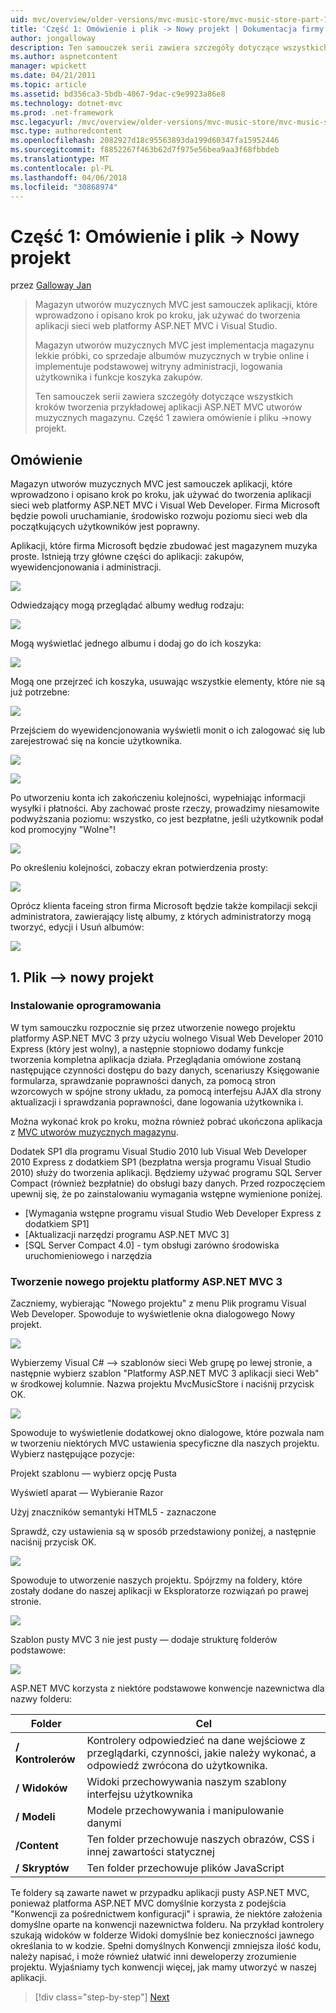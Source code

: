 ```yaml
---
uid: mvc/overview/older-versions/mvc-music-store/mvc-music-store-part-1
title: 'Część 1: Omówienie i plik -> Nowy projekt | Dokumentacja firmy Microsoft'
author: jongalloway
description: Ten samouczek serii zawiera szczegóły dotyczące wszystkich kroków tworzenia przykładowej aplikacji ASP.NET MVC utworów muzycznych magazynu. Część 1 obejmuje przegląd oraz plik -> Nowy projekt.
ms.author: aspnetcontent
manager: wpickett
ms.date: 04/21/2011
ms.topic: article
ms.assetid: bd356ca3-5bdb-4067-9dac-c9e9923a86e8
ms.technology: dotnet-mvc
ms.prod: .net-framework
msc.legacyurl: /mvc/overview/older-versions/mvc-music-store/mvc-music-store-part-1
msc.type: authoredcontent
ms.openlocfilehash: 2082927d18c95563893da199d60347fa15952446
ms.sourcegitcommit: f8852267f463b62d7f975e56bea9aa3f68fbbdeb
ms.translationtype: MT
ms.contentlocale: pl-PL
ms.lasthandoff: 04/06/2018
ms.locfileid: "30868974"
---
```

<a name="part-1-overview-and-file-new-project"></a>Część 1: Omówienie i plik -> Nowy projekt
====================
przez [Galloway Jan](https://github.com/jongalloway)

> Magazyn utworów muzycznych MVC jest samouczek aplikacji, które wprowadzono i opisano krok po kroku, jak używać do tworzenia aplikacji sieci web platformy ASP.NET MVC i Visual Studio.  
>   
> Magazyn utworów muzycznych MVC jest implementacja magazynu lekkie próbki, co sprzedaje albumów muzycznych w trybie online i implementuje podstawowej witryny administracji, logowania użytkownika i funkcje koszyka zakupów.  
>   
> Ten samouczek serii zawiera szczegóły dotyczące wszystkich kroków tworzenia przykładowej aplikacji ASP.NET MVC utworów muzycznych magazynu. Część 1 zawiera omówienie i pliku -&gt;nowy projekt.


## <a name="overview"></a>Omówienie

Magazyn utworów muzycznych MVC jest samouczek aplikacji, które wprowadzono i opisano krok po kroku, jak używać do tworzenia aplikacji sieci web platformy ASP.NET MVC i Visual Web Developer. Firma Microsoft będzie powoli uruchamianie, środowisko rozwoju poziomu sieci web dla początkujących użytkowników jest poprawny.

Aplikacji, które firma Microsoft będzie zbudować jest magazynem muzyka proste. Istnieją trzy główne części do aplikacji: zakupów, wyewidencjonowania i administracji.

![](mvc-music-store-part-1/_static/image1.jpg)

Odwiedzający mogą przeglądać albumy według rodzaju:

![](mvc-music-store-part-1/_static/image2.jpg)

Mogą wyświetlać jednego albumu i dodaj go do ich koszyka:

![](mvc-music-store-part-1/_static/image3.jpg)

Mogą one przejrzeć ich koszyka, usuwając wszystkie elementy, które nie są już potrzebne:

![](mvc-music-store-part-1/_static/image4.jpg)

Przejściem do wyewidencjonowania wyświetli monit o ich zalogować się lub zarejestrować się na koncie użytkownika.

![](mvc-music-store-part-1/_static/image1.png)

![](mvc-music-store-part-1/_static/image2.png)

Po utworzeniu konta ich zakończeniu kolejności, wypełniając informacji wysyłki i płatności. Aby zachować proste rzeczy, prowadzimy niesamowite podwyższania poziomu: wszystko, co jest bezpłatne, jeśli użytkownik podał kod promocyjny "Wolne"!

![](mvc-music-store-part-1/_static/image5.jpg)

Po określeniu kolejności, zobaczy ekran potwierdzenia prosty:

![](mvc-music-store-part-1/_static/image6.jpg)

Oprócz klienta faceing stron firma Microsoft będzie także kompilacji sekcji administratora, zawierający listę albumy, z których administratorzy mogą tworzyć, edycji i Usuń albumów:

![](mvc-music-store-part-1/_static/image7.jpg)

## <a name="1-file--gt-new-project"></a>1. Plik —&gt; nowy projekt

### <a name="installing-the-software"></a>Instalowanie oprogramowania

W tym samouczku rozpocznie się przez utworzenie nowego projektu platformy ASP.NET MVC 3 przy użyciu wolnego Visual Web Developer 2010 Express (który jest wolny), a następnie stopniowo dodamy funkcje tworzenia kompletna aplikacja działa. Przeglądania omówione zostaną następujące czynności dostępu do bazy danych, scenariuszy Księgowanie formularza, sprawdzanie poprawności danych, za pomocą stron wzorcowych w spójne strony układu, za pomocą interfejsu AJAX dla strony aktualizacji i sprawdzania poprawności, dane logowania użytkownika i.

Można wykonać krok po kroku, można również pobrać ukończona aplikacja z [MVC utworów muzycznych magazynu](https://github.com/evilDave/MVC-Music-Store).

Dodatek SP1 dla programu Visual Studio 2010 lub Visual Web Developer 2010 Express z dodatkiem SP1 (bezpłatna wersja programu Visual Studio 2010) służy do tworzenia aplikacji. Będziemy używać programu SQL Server Compact (również bezpłatnie) do obsługi bazy danych. Przed rozpoczęciem upewnij się, że po zainstalowaniu wymagania wstępne wymienione poniżej.


- [Wymagania wstępne programu visual Studio Web Developer Express z dodatkiem SP1]
- [Aktualizacji narzędzi programu ASP.NET MVC 3]
- [SQL Server Compact 4.0] - tym obsługi zarówno środowiska uruchomieniowego i narzędzia


### <a name="creating-a-new-aspnet-mvc-3-project"></a>Tworzenie nowego projektu platformy ASP.NET MVC 3

Zaczniemy, wybierając "Nowego projektu" z menu Plik programu Visual Web Developer. Spowoduje to wyświetlenie okna dialogowego Nowy projekt.

![](mvc-music-store-part-1/_static/image5.png)

Wybierzemy Visual C# —&gt; szablonów sieci Web grupę po lewej stronie, a następnie wybierz szablon "Platformy ASP.NET MVC 3 aplikacji sieci Web" w środkowej kolumnie. Nazwa projektu MvcMusicStore i naciśnij przycisk OK.

![](mvc-music-store-part-1/_static/image8.jpg)

Spowoduje to wyświetlenie dodatkowej okno dialogowe, które pozwala nam w tworzeniu niektórych MVC ustawienia specyficzne dla naszych projektu. Wybierz następujące pozycje:

Projekt szablonu — wybierz opcję Pusta

Wyświetl aparat — Wybieranie Razor

Użyj znaczników semantyki HTML5 - zaznaczone

Sprawdź, czy ustawienia są w sposób przedstawiony poniżej, a następnie naciśnij przycisk OK.

![](mvc-music-store-part-1/_static/image9.jpg)

Spowoduje to utworzenie naszych projektu. Spójrzmy na foldery, które zostały dodane do naszej aplikacji w Eksploratorze rozwiązań po prawej stronie.

![](mvc-music-store-part-1/_static/image10.jpg)

Szablon pusty MVC 3 nie jest pusty — dodaje strukturę folderów podstawowe:

![](mvc-music-store-part-1/_static/image6.png)

ASP.NET MVC korzysta z niektóre podstawowe konwencje nazewnictwa dla nazwy folderu:

| **Folder** | **Cel** |
| --- | --- |
| **/ Kontrolerów** | Kontrolery odpowiedzieć na dane wejściowe z przeglądarki, czynności, jakie należy wykonać, a odpowiedź zwrócona do użytkownika. |
| **/ Widoków** | Widoki przechowywania naszym szablony interfejsu użytkownika |
| **/ Modeli** | Modele przechowywania i manipulowanie danymi |
| **/Content** | Ten folder przechowuje naszych obrazów, CSS i innej zawartości statycznej |
| **/ Skryptów** | Ten folder przechowuje plików JavaScript |

Te foldery są zawarte nawet w przypadku aplikacji pusty ASP.NET MVC, ponieważ platforma ASP.NET MVC domyślnie korzysta z podejścia "Konwencji za pośrednictwem konfiguracji" i sprawia, że niektóre założenia domyślne oparte na konwencji nazewnictwa folderu. Na przykład kontrolery szukają widoków w folderze Widoki domyślnie bez konieczności jawnego określania to w kodzie. Spełni domyślnych Konwencji zmniejsza ilość kodu, należy napisać, i może również ułatwić inni deweloperzy zrozumienie projektu. Wyjaśniamy tych konwencji więcej, jak mamy utworzyć w naszej aplikacji.

> [!div class="step-by-step"]
> [Next](mvc-music-store-part-2.md)
